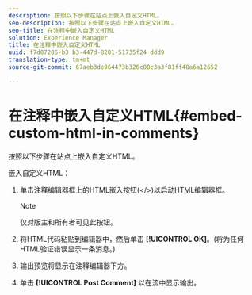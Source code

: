 ```yaml
---
description: 按照以下步骤在站点上嵌入自定义HTML。
seo-description: 按照以下步骤在站点上嵌入自定义HTML。
seo-title: 在注释中嵌入自定义HTML
solution: Experience Manager
title: 在注释中嵌入自定义HTML
uuid: f7d07286-b3 b3-447d-8281-51735f24 ddd9
translation-type: tm+mt
source-git-commit: 67aeb3de964473b326c88c3a3f81ff48a6a12652

---
```



# 在注释中嵌入自定义HTML{#embed-custom-html-in-comments}

按照以下步骤在站点上嵌入自定义HTML。

嵌入自定义HTML：
1. 单击注释编辑器框上的HTML嵌入按钮(</>)以启动HTML编辑器框。

   >[!NOTE]
   >
   >仅对版主和所有者可见此按钮。

1. 将HTML代码粘贴到编辑器中，然后单击 **[!UICONTROL OK]**。(将为任何HTML验证错误显示一条消息。)
1. 输出预览将显示在注释编辑器下方。
1. 单击 **[!UICONTROL Post Comment]** 以在流中显示输出。
